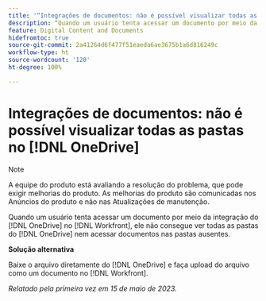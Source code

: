 ```yaml
---
title: '“Integrações de documentos: não é possível visualizar todas as pastas no OneDrive”'
description: “Quando um usuário tenta acessar um documento por meio da integração do OneDrive no Workfront, ele não consegue ver todas as pastas do OneDrive nem acessar documentos nas pastas ausentes.”
feature: Digital Content and Documents
hidefromtoc: true
source-git-commit: 2a41264d6f477f51eaeda6ae3675b1a6d816249c
workflow-type: ht
source-wordcount: '120'
ht-degree: 100%

---
```



# Integrações de documentos: não é possível visualizar todas as pastas no [!DNL OneDrive]

>[!NOTE]
>
>A equipe do produto está avaliando a resolução do problema, que pode exigir melhorias do produto. As melhorias do produto são comunicadas nos Anúncios do produto e não nas Atualizações de manutenção.

Quando um usuário tenta acessar um documento por meio da integração do [!DNL OneDrive] no [!DNL Workfront], ele não consegue ver todas as pastas do [!DNL OneDrive] nem acessar documentos nas pastas ausentes.

**Solução alternativa**

Baixe o arquivo diretamente do [!DNL OneDrive] e faça upload do arquivo como um documento no [!DNL Workfront].

_Relatado pela primeira vez em 15 de maio de 2023._

